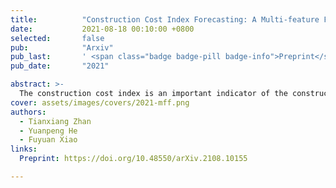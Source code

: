 ```yaml
---
title:          "Construction Cost Index Forecasting: A Multi-feature Fusion Approach"
date:           2021-08-18 00:10:00 +0800
selected:       false
pub:            "Arxiv"
pub_last:       ' <span class="badge badge-pill badge-info">Preprint</span>'
pub_date:       "2021"

abstract: >-
  The construction cost index is an important indicator of the construction industry. Predicting CCI has important practical significance. This paper combines information fusion with machine learning, and proposes a multi-feature fusion (MFF) module for time series forecasting. The main contribution of MFF is to improve the prediction accuracy of CCI, and propose a feature fusion framework for time series. Compared with the convolution module, the MFF module is a module that extracts certain features. Experiments have proved that the combination of MFF module and multi-layer perceptron has a relatively good prediction effect. The MFF neural network model has high prediction accuracy and prediction efficiency, which is a study of continuous attention.
cover: assets/images/covers/2021-mff.png
authors:
  - Tianxiang Zhan
  - Yuanpeng He
  - Fuyuan Xiao
links:
  Preprint: https://doi.org/10.48550/arXiv.2108.10155

---
```

